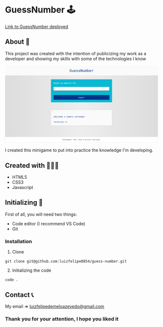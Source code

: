 # **GuessNumber** 🕹

[Link to GuessNumber deployed](https://guessnumberluiz.netlify.app)

## About 📌
This project was created with the intention of publicizing my work as a developer and showing my skills with some of the technologies I know

![GuessNumberMainScreen](https://github.com/luizfelipe0854/guess-number/blob/main/assets/Guessnumber.jpg)

I created this minigame to put into practice the knowledge I'm developing.
## Created with 👨🏽‍💻
+ HTML5
+ CSS3
+ Javascript
## Initializing 🔰
First of all, you will need two things:
+ Code editor (I recommend VS Code)
+ Git
### Installation
1. Clone
```
git clone git@github.com:luizfelipe0854/guess-number.git
```
2. Initializing the code
```
code .
```
## Contact 📞
My email => luizfelipedemeloazevedo@gmail.com

### Thank you for your attention, I hope you liked it
